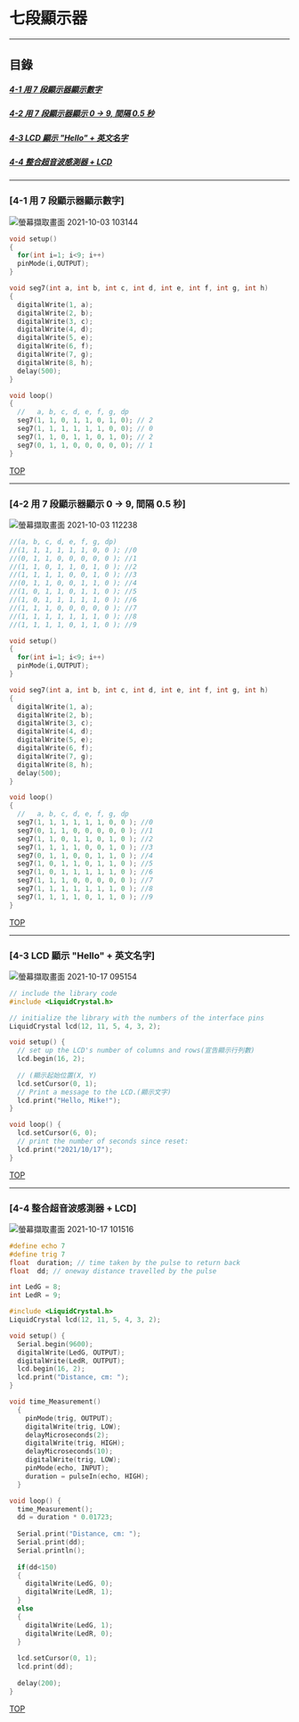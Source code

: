 # 七段顯示器
<a name="000"/>

---
## 目錄
##### [4-1 用 7 段顯示器顯示數字](#001)
##### [4-2 用 7 段顯示器顯示 0 -> 9, 間隔 0.5 秒](#002)
##### [4-3 LCD 顯示 "Hello" + 英文名字](#003)
##### [4-4 整合超音波感測器 + LCD](#004)
---

<a name="001"/>

### [4-1 用 7 段顯示器顯示數字]
![螢幕擷取畫面 2021-10-03 103144](https://user-images.githubusercontent.com/89327055/135737907-645508da-318f-47e3-9707-24c71517873d.png)
````C
void setup()
{
  for(int i=1; i<9; i++)
  pinMode(i,OUTPUT);
}

void seg7(int a, int b, int c, int d, int e, int f, int g, int h)
{
  digitalWrite(1, a);
  digitalWrite(2, b);
  digitalWrite(3, c);
  digitalWrite(4, d);
  digitalWrite(5, e);
  digitalWrite(6, f);
  digitalWrite(7, g);
  digitalWrite(8, h);
  delay(500);
}

void loop()
{
  //   a, b, c, d, e, f, g, dp
  seg7(1, 1, 0, 1, 1, 0, 1, 0); // 2 
  seg7(1, 1, 1, 1, 1, 1, 0, 0); // 0  
  seg7(1, 1, 0, 1, 1, 0, 1, 0); // 2  
  seg7(0, 1, 1, 0, 0, 0, 0, 0); // 1
}
````
[TOP](#000)

---

<a name="002"/>

### [4-2 用 7 段顯示器顯示 0 -> 9, 間隔 0.5 秒]
![螢幕擷取畫面 2021-10-03 112238](https://user-images.githubusercontent.com/89327055/135738225-57501333-e5fd-4122-b314-7783e0a2ac83.png)
````C
//(a, b, c, d, e, f, g, dp)
//(1, 1, 1, 1, 1, 1, 0, 0 ); //0
//(0, 1, 1, 0, 0, 0, 0, 0 ); //1
//(1, 1, 0, 1, 1, 0, 1, 0 ); //2
//(1, 1, 1, 1, 0, 0, 1, 0 ); //3
//(0, 1, 1, 0, 0, 1, 1, 0 ); //4
//(1, 0, 1, 1, 0, 1, 1, 0 ); //5
//(1, 0, 1, 1, 1, 1, 1, 0 ); //6
//(1, 1, 1, 0, 0, 0, 0, 0 ); //7
//(1, 1, 1, 1, 1, 1, 1, 0 ); //8
//(1, 1, 1, 1, 0, 1, 1, 0 ); //9

void setup()
{
  for(int i=1; i<9; i++)
  pinMode(i,OUTPUT);
}

void seg7(int a, int b, int c, int d, int e, int f, int g, int h)
{
  digitalWrite(1, a);
  digitalWrite(2, b);
  digitalWrite(3, c);
  digitalWrite(4, d);
  digitalWrite(5, e);
  digitalWrite(6, f);
  digitalWrite(7, g);
  digitalWrite(8, h);
  delay(500);
}

void loop()
{
  //   a, b, c, d, e, f, g, dp
  seg7(1, 1, 1, 1, 1, 1, 0, 0 ); //0
  seg7(0, 1, 1, 0, 0, 0, 0, 0 ); //1
  seg7(1, 1, 0, 1, 1, 0, 1, 0 ); //2
  seg7(1, 1, 1, 1, 0, 0, 1, 0 ); //3
  seg7(0, 1, 1, 0, 0, 1, 1, 0 ); //4
  seg7(1, 0, 1, 1, 0, 1, 1, 0 ); //5
  seg7(1, 0, 1, 1, 1, 1, 1, 0 ); //6
  seg7(1, 1, 1, 0, 0, 0, 0, 0 ); //7
  seg7(1, 1, 1, 1, 1, 1, 1, 0 ); //8
  seg7(1, 1, 1, 1, 0, 1, 1, 0 ); //9
}
````
[TOP](#000)

---

<a name="003"/>

### [4-3 LCD 顯示 "Hello" + 英文名字]
![螢幕擷取畫面 2021-10-17 095154](https://user-images.githubusercontent.com/89327055/137607284-dd30035d-9032-4d4e-ae9a-f71796ce4d14.png)
````C
// include the library code
#include <LiquidCrystal.h>

// initialize the library with the numbers of the interface pins
LiquidCrystal lcd(12, 11, 5, 4, 3, 2);

void setup() {
  // set up the LCD's number of columns and rows(宣告顯示行列數)
  lcd.begin(16, 2);
  
  // (顯示起始位置(X, Y)
  lcd.setCursor(0, 1);
  // Print a message to the LCD.(顯示文字)
  lcd.print("Hello, Mike!");
}

void loop() {
  lcd.setCursor(6, 0);
  // print the number of seconds since reset:
  lcd.print("2021/10/17");
}
````
[TOP](#000)

---

<a name="004"/>

### [4-4 整合超音波感測器 + LCD]
![螢幕擷取畫面 2021-10-17 101516](https://user-images.githubusercontent.com/89327055/137607823-76122b95-0174-454b-80a1-ff393d3b3fc8.png)
````C
#define echo 7
#define trig 7
float  duration; // time taken by the pulse to return back
float  dd; // oneway distance travelled by the pulse

int LedG = 8;
int LedR = 9;

#include <LiquidCrystal.h>
LiquidCrystal lcd(12, 11, 5, 4, 3, 2);

void setup() {
  Serial.begin(9600);
  digitalWrite(LedG, OUTPUT);
  digitalWrite(LedR, OUTPUT);
  lcd.begin(16, 2);
  lcd.print("Distance, cm: ");
}

void time_Measurement()
  { 
    pinMode(trig, OUTPUT);
    digitalWrite(trig, LOW);
    delayMicroseconds(2);  
    digitalWrite(trig, HIGH);
    delayMicroseconds(10);
    digitalWrite(trig, LOW);
    pinMode(echo, INPUT);  
    duration = pulseIn(echo, HIGH);
  }

void loop() {
  time_Measurement();
  dd = duration * 0.01723;
  
  Serial.print("Distance, cm: ");
  Serial.print(dd);
  Serial.println();
  
  if(dd<150)
  {
    digitalWrite(LedG, 0);
    digitalWrite(LedR, 1);
  }
  else
  {
    digitalWrite(LedG, 1);
    digitalWrite(LedR, 0);    
  }
  
  lcd.setCursor(0, 1);
  lcd.print(dd);
  
  delay(200); 
}
````

[TOP](#000)
